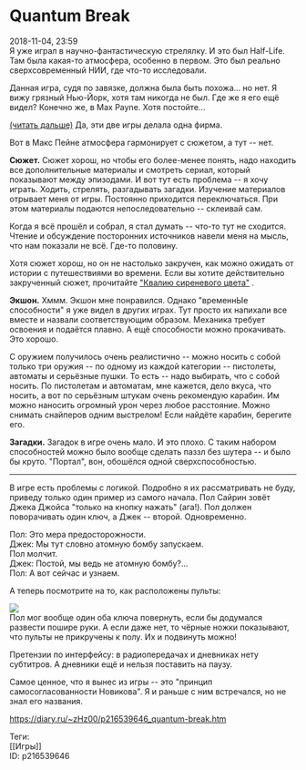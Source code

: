 Quantum Break
==============

   
 2018-11-04, 23:59   
  Я уже играл в научно-фантастическую стрелялку. И это был Half-Life. Там была какая-то атмосфера, особенно в первом. Это был реально сверхсовременный НИИ, где что-то исследовали.   
   
 Данная игра, судя по завязке, должна была быть похожа... но нет. Я вижу грязный Нью-Йорк, хотя там никогда не был. Где же я его ещё видел? Конечно же, в Max Payne. Хотя постойте...   
   
  [(читать дальше)](https://zHz00.diary.ru/p216539646.htm?index=1#linkmore216539646m1)    Да, эти две игры делала одна фирма.   
   
 Вот в Макс Пейне атмосфера гармонирует с сюжетом, а тут -- нет.   
   
  **Сюжет.**  Сюжет хорош, но чтобы его более-менее понять, надо находить все дополнительные материалы и смотреть сериал, который показывают между эпизодами. И вот тут есть проблема -- я хочу играть. Ходить, стрелять, разгадывать загадки. Изучение материалов отрывает меня от игры. Постоянно приходится переключаться. При этом материалы подаются непоследовательно -- склеивай сам.   
   
 Когда я всё прошёл и собрал, я стал думать -- что-то тут не сходится. Чтение и обсуждение посторонних источников навели меня на мысль, что нам показали не всё. Где-то половину.   
   
 Хотя сюжет хорош, но он не настолько закручен, как можно ожидать от истории с путешествиями во времени. Если вы хотите действительно закрученный сюжет, прочитайте  ["Квалию сиреневого цвета"](http://www.suzumiya.ru/qualia)  .   
   
  **Экшон.**  Хммм. Экшон мне понравился. Однако "временнЫе способности" я уже видел в других играх. Тут просто их напихали все вместе и назвали соответствующим образом. Механика требует освоения и подаётся плавно. А ещё способности можно прокачивать. Это хорошо.   
   
 С оружием получилось очень реалистично -- можно носить с собой только три оружия -- по одному из каждой категории -- пистолеты, автоматы и серьёзные пушки. То есть -- надо выбирать, что с собой носить. По пистолетам и автоматам, мне кажется, дело вкуса, что носить, а вот по серьёзным штукам очень рекомендую карабин. Им можно наносить огромный урон через любое расстояние. Можно снимать снайперов одним выстрелом! Если найдёте карабин, берегите его.   
   
  **Загадки.**  Загадок в игре очень мало. И это плохо. С таким набором способностей можно было вообще сделать паззл без шутера -- и было бы круто. "Портал", вон, обошёлся одной сверхспособностью.   
   
 ***   
   
 В игре есть проблемы с логикой. Подробно я их рассматривать не буду, приведу только один пример из самого начала. Пол Сайрин зовёт Джека Джойса "только на кнопку нажать" (ага!). Пол должен поворачивать один ключ, а Джек -- второй. Одновременно.   
   
 Пол: Это мера предосторожности.   
 Джек: Мы тут словно атомную бомбу запускаем.   
 Пол молчит.   
 Джек: Постой, мы ведь не атомную бомбу?...   
 Пол: А вот сейчас и узнаем.   
   
 А теперь посмотрите на то, как расположены пульты:   
   
   [![](https://i.imgur.com/EvaiWBql.jpg)](https://i.imgur.com/EvaiWBq.jpg)     
 Пол мог вообще один оба ключа повернуть, если бы додумался развести пошире руки. А если даже нет, то чёрные ножки показывают, что пульты не прикручены к полу. Их и подвинуть можно!   
   
 Претензии по интерфейсу: в радиопередачах и дневниках нету субтитров. А дневники ещё и нельзя поставить на паузу.   
   
 Самое ценное, что я вынес из игры -- это "принцип самосогласованности Новикова". Я и раньше с ним встречался, но не знал его названия.   
      
 <https://diary.ru/~zHz00/p216539646_quantum-break.htm>   
   
 Теги:   
 [[Игры]]   
 ID: p216539646